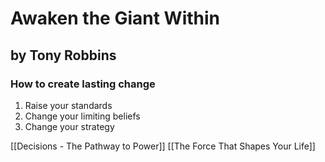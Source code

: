 # Awaken the Giant Within

## by Tony Robbins


### How to create lasting change
1. Raise your standards
2. Change your limiting beliefs
3. Change your strategy

 [[Decisions -  The Pathway to Power]]
 [[The Force That Shapes Your Life]]







